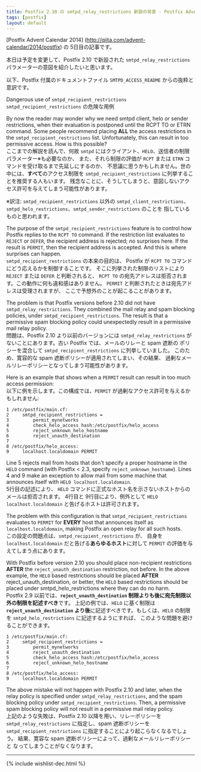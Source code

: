 ```yaml
---
title: Postfix 2.10 の smtpd_relay_restrictions 新設の背景 - Postfix Advent Calendar 2014
tags: [postfix]
layout: default
---
```


[Postfix Advent Calendar 2014]
(http://qiita.com/advent-calendar/2014/postfix) の 5日目の記事です。

本日は予定を変更して、Postfix 2.10 で新設された
`smtpd_relay_restrictions` パラメーターの意図を紹介したいと思います。

以下、Postfix 付属のドキュメントファイル
`SMTPD_ACCESS_README` からの抜粋と意訳です。

Dangerous use of `smtpd_recipient_restrictions`  
`smtpd_recipient_restrictions` の危険な用例

By now the reader may wonder why we need smtpd client, helo or sender
restrictions, when their evaluation is postponed until the RCPT TO or ETRN
command. Some people recommend placing **ALL** the access restrictions in the
`smtpd_recipient_restrictions` list. Unfortunately, this can result in too
permissive access. How is this possible?  
ここまでの解説を読んで、何故 `smtpd`
にはクライアント、`HELO`、送信者の制限パラメーター※も必要なのか、
また、それら制限の評価が `RCPT` または `ETRN` コマンドを受け取るまで先延しにするのか、
不思議に思うかもしれません。世の中には、**すべて**のアクセス制限を
`smtpd_recipient_restrictions` に列挙することを推奨する人もいます。
残念なことに、そうしてしまうと、意図しないアクセス許可を与えてしまう可能性があります。

※訳注: `smtpd_recipient_restrictions` 以外の `smtpd_client_restrictions`、
`smtpd_helo_restrictions`、`smtpd_sender_restrictions` のことを
指しているものと思われます。

The purpose of the `smtpd_recipient_restrictions` feature is to control how
Postfix replies to the `RCPT TO` command. If the restriction list evaluates to
`REJECT` or `DEFER`, the recipient address is rejected; no surprises here. If the
result is `PERMIT`, then the recipient address is accepted. And this is where
surprises can happen.  
`smtpd_recipient_restrictions` の本来の目的は、
Postfix が `RCPT TO` コマンドにどう応えるかを制御することです。
そこに列挙された制限のリストにより `REJECT` または `DEFER` と判断されると、
`RCPT TO` の宛先アドレスは拒否されます。この動作に何も違和感はありません。
`PERMIT` と判断されたときは宛先アドレスは受理されますが、
ここで予想外のことが起こることがあります。

The problem is that Postfix versions before 2.10 did not have
`smtpd_relay_restrictions`. They combined the mail relay and spam blocking
policies, under `smtpd_recipient_restrictions`. The result is that a permissive
spam blocking policy could unexpectedly result in a permissive mail relay
policy.  
問題は、Postfix 2.10 より以前のバージョンには `smtpd_relay_restrictions`
がないことにあります。古い Postfix では、メールのリレーと spam 遮断の
ポリシーを混合して `smtpd_recipient_restrictions` に列挙していました。
このため、寛容的な spam 遮断ポリシーが適用されてしまい、その結果、
過剰なメールリレーポリシーとなってしまう可能性があります。

Here is an example that shows when a `PERMIT` result can result in too much
access permission:  
以下に例を示します。この構成では、`PERMIT`
が過剰なアクセス許可を与えるかもしれません:

```
1 /etc/postfix/main.cf:
2     smtpd_recipient_restrictions =
3         permit_mynetworks
4         check_helo_access hash:/etc/postfix/helo_access
5         reject_unknown_helo_hostname
6         reject_unauth_destination
7
8 /etc/postfix/helo_access:
9     localhost.localdomain PERMIT
```
 
Line 5 rejects mail from hosts that don't specify a proper hostname in the `HELO`
command (with Postfix < 2.3, specify `reject_unknown_hostname`). Lines 4 and 9
make an exception to allow mail from some machine that announces itself with
`HELO localhost.localdomain`.  
5行目の記述により、
`HELO` コマンドに正式なホスト名を示さないホストからのメールは拒否されます。
4行目と 9行目により、例外として `HELO localhost.localdomain`
と告げるホストは許可されます。

The problem with this configuration is that `smtpd_recipient_restrictions`
evaluates to `PERMIT` for **EVERY** host that announces itself as
`localhost.localdomain`, making Postfix an open relay for all such hosts.  
この設定の問題点は、`smtpd_recipient_restrictions` が、
自身を `localhost.localdomain` だと告げる**あらゆるホスト**に対して
`PERMIT` の評価を与えてしまう点にあります。

With Postfix before version 2.10 you should place non-recipient restrictions
**AFTER** the `reject_unauth_destination` restriction, not before. In the above
example, the `HELO` based restrictions should be placed **AFTER**
reject_unauth_destination, or better, the `HELO` based restrictions should be
placed under smtpd_helo_restrictions where they can do no harm.  
Postfix 2.9 以前では、**`reject_unauth_destination`
制限よりも後に宛先制限以外の制限を記述すべき**です。
上記の例では、`HELO` に基く制限は **`reject_unauth_destination`
より後**に記述すべきです。もしくは、`HELO` の制限を
`smtpd_helo_restrictions` に記述するようにすれば、
このような問題を避けることができます。

```
1 /etc/postfix/main.cf:
2     smtpd_recipient_restrictions =
3         permit_mynetworks
4         reject_unauth_destination
5         check_helo_access hash:/etc/postfix/helo_access
6         reject_unknown_helo_hostname
7
8 /etc/postfix/helo_access:
9     localhost.localdomain PERMIT
```

The above mistake will not happen with Postfix 2.10 and later, when the relay
policy is specified under `smtpd_relay_restrictions`, and the spam blocking
policy under `smtpd_recipient_restrictions`. Then, a permissive spam blocking
policy will not result in a permissive mail relay policy.  
上記のような失敗は、Postfix 2.10 以降を用い、リレーポリシーを
`smtpd_relay_restrictions` に指定し、spam 遮断ポリシーを
`smtpd_recipient_restrictions` に指定することにより起こらなくなるでしょう。
結果、寛容な spam 遮断ポリシーによって、過剰なメールリレーポリシーと
なってしまうことがなくなります。

* * *

{% include wishlist-dec.html %}

